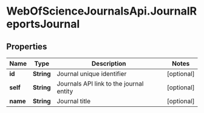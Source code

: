# WebOfScienceJournalsApi.JournalReportsJournal

## Properties

Name | Type | Description | Notes
------------ | ------------- | ------------- | -------------
**id** | **String** | Journal unique identifier | [optional] 
**self** | **String** | Journals API link to the journal entity | [optional] 
**name** | **String** | Journal title | [optional] 


